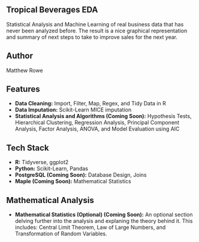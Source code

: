 ## Tropical Beverages EDA

Statistical Analysis and Machine Learning of real business data that has never been analyzed before. The result is a nice graphical representation and summary of next steps to take to improve sales for the next year. 

## Author

Matthew Rowe
## Features

- **Data Cleaning:** Import, Filter, Map, Regex, and Tidy Data in R
- **Data Imputation:** Scikit-Learn MICE imputation 
- **Statistical Analysis and Algorithms (Coming Soon):** Hypothesis Tests, Hierarchical Clustering, Regression Analysis, Principal Component Analysis, Factor Analysis, ANOVA, and Model Evaluation using AIC
## Tech Stack

- **R:** Tidyverse, ggplot2
- **Python:** Scikit-Learn, Pandas
- **PostgreSQL (Coming Soon):** Database Design, Joins
- **Maple (Coming Soon):** Mathematical Statistics 

## Mathematical Analysis  

- **Mathematical Statistics (Optional) (Coming Soon):** An optional section delving further into the analysis and explaning the theory behind it. This includes: Central Limit Theorem, Law of Large Numbers, and Transformation of Random Variables. 

